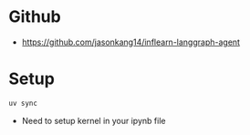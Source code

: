 # Github
- https://github.com/jasonkang14/inflearn-langgraph-agent

# Setup
```bash
uv sync
```
- Need to setup kernel in your ipynb file
